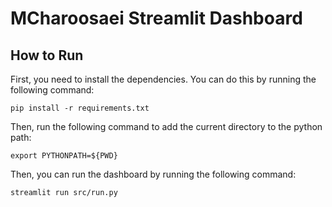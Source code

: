 # MCharoosaei Streamlit Dashboard

## How to Run
First, you need to install the dependencies. You can do this by running the following command:
```
pip install -r requirements.txt
```

Then, run the following command to add the current directory to the python path:
```
export PYTHONPATH=${PWD}
```


Then, you can run the dashboard by running the following command:
```
streamlit run src/run.py
```